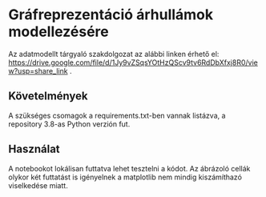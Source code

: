 # Gráfreprezentáció árhullámok modellezésére
Az adatmodellt tárgyaló szakdolgozat az alábbi linken érhető el: https://drive.google.com/file/d/1Jy9vZSqsYOtHzQScv9tv6RdDbXfxj8R0/view?usp=share_link .

## Követelmények

A szükséges csomagok a requirements.txt-ben vannak listázva, a repository 3.8-as Python verzión fut.

## Használat

A notebookot lokálisan futtatva lehet tesztelni a kódot. Az ábrázoló cellák olykor két futtatást is igényelnek a matplotlib nem mindig kiszámíthazó viselkedése miatt.


